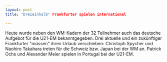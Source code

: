 ```yaml
---
layout: post
title: "Dreieinhalb" Frankfurter spielen international

---
```


Heute wurde neben den WM-Kadern der 32 Teilnehmer auch das deutsche Aufgebot für die U21-EM bekanntgegeben. Drei aktuelle und ein zukünftiger Frankfurter "müssen" ihren Urlaub verschieben: Christoph Spycher und Naohiro Takahara treten für die Schweiz bzw. Japan bei der WM an. Patrick Ochs und Alexander Meier spielen in Portugal bei der U21-EM.


